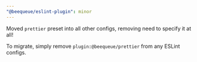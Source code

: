 ```yaml
---
"@beequeue/eslint-plugin": minor
---
```


Moved `prettier` preset into all other configs, removing need to specify it at all!

To migrate, simply remove `plugin:@beequeue/prettier` from any ESLint configs.
